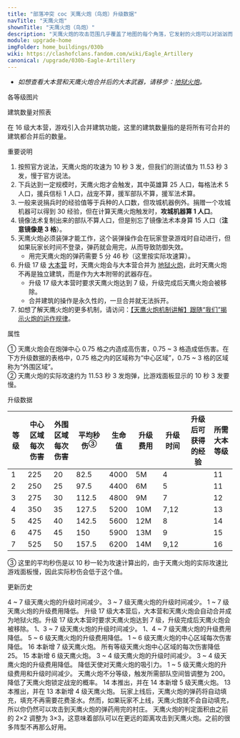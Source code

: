 ```yaml
---
title: "部落冲突 coc 天鹰火炮（鸟炮）升级数据"
navTitle: "天鹰火炮"
shownTitle: "天鹰火炮（鸟炮）"
description: "天鹰火炮的攻击范围几乎覆盖了地图的每个角落，它发射的火炮可以对汹汹而来的敌方部队造成溅射伤害。然而，只有大规模的部队才会触发天鹰火炮。"
module: upgrade-home
imgFolder: home_buildings/030b
wiki: https://clashofclans.fandom.com/wiki/Eagle_Artillery
canonical: /upgrade/030b-Eagle-Artillery
---
```


- *如想查看大本营和天鹰火炮合并后的大本武器，请移步：[地狱火炮](/upgrade/0315-Inferno-Artillery)。*

<UnitInfo :folder="$frontmatter.imgFolder" imgSrc="Eagle_Artillery7_info.png" :imgAlt="$frontmatter.navTitle" :description="$frontmatter.description" />

<SmallTitle>各等级图片</SmallTitle>

<Panel>
    <UnitImgGroup title="日常状态" :folder="$frontmatter.imgFolder">
        <UnitImg imgTitle="1 级" imgSrc="Eagle_Artillery1.png" />
        <UnitImg imgTitle="2 级" imgSrc="Eagle_Artillery2.png" />
        <UnitImg imgTitle="3 级" imgSrc="Eagle_Artillery3.png" />
        <UnitImg imgTitle="4 级" imgSrc="Eagle_Artillery4.png" />
        <UnitImg imgTitle="5 级" imgSrc="Eagle_Artillery5.png" />
        <UnitImg imgTitle="6 级" imgSrc="Eagle_Artillery6.png" />
        <UnitImg imgTitle="7 级" imgSrc="Eagle_Artillery7.png" imgHd="Eagle_Artillery7_hd.png" />
    </UnitImgGroup>
    <UnitImgGroup title="发射中" :folder="$frontmatter.imgFolder">
        <UnitImg imgTitle="1 级" imgSrc="Eagle_Artillery1_Active.png" />
        <UnitImg imgTitle="2 级" imgSrc="Eagle_Artillery2_Active.png" />
        <UnitImg imgTitle="3 级" imgSrc="Eagle_Artillery3_Active.png" />
        <UnitImg imgTitle="4 级" imgSrc="Eagle_Artillery4_Active.png" />
        <UnitImg imgTitle="5 级" imgSrc="Eagle_Artillery5_Active.png" />
        <UnitImg imgTitle="6 级" imgSrc="Eagle_Artillery6_Active.png" />
        <UnitImg imgTitle="7 级" imgSrc="Eagle_Artillery7_Active.png" />
    </UnitImgGroup>
        <UnitImgGroup title="无弹药" :folder="$frontmatter.imgFolder">
        <UnitImg imgTitle="1 级" imgSrc="Eagle_Artillery1_Unloaded.png" />
        <UnitImg imgTitle="2 级" imgSrc="Eagle_Artillery2_Unloaded.png" />
        <UnitImg imgTitle="3 级" imgSrc="Eagle_Artillery3_Unloaded.png" />
        <UnitImg imgTitle="4 级" imgSrc="Eagle_Artillery4_Unloaded.png" />
        <UnitImg imgTitle="5 级" imgSrc="Eagle_Artillery5_Unloaded.png" />
        <UnitImg imgTitle="6 级" imgSrc="Eagle_Artillery6_Unloaded.png" />
        <UnitImg imgTitle="7 级" imgSrc="Eagle_Artillery7_Unloaded.png" />
    </UnitImgGroup>
</Panel>

<SmallTitle>建筑数量对照表</SmallTitle>

<BuildingNum>
    <BuildingNumRow title="大本等级" num="1 - 10, 11 - 16, 17" />
    <BuildingNumRow title="建筑数量" num="     0,       1,  0" />
</BuildingNum>

在 16 级大本营，游戏引入合并建筑功能，这里的建筑数量指的是将所有可合并的建筑都合并后的数量。

<SmallTitle>重要说明</SmallTitle>

1. 按照官方说法，天鹰火炮的攻速为 10 秒 3 发，但我们的测试值为 11.53 秒 3 发，慢于官方说法。
2. 下兵达到一定规模时，天鹰火炮才会触发，其中英雄算 25 人口，每格法术 5 人口，援兵信标 1 人口，战宠不算，援军部队不算，援军法术算。
3. 一般来说捐兵时的经验值等于兵种的人口数，但攻城机器例外。捐赠一个攻城机器可以得到 30 经验，但在计算天鹰火炮触发时，**攻城机器算 1 人口**。
4. 镜像法术复制出来的部队不算人口，但是别忘了镜像法术本身算 15 人口（**注意镜像是 3 格**）。
5. 天鹰火炮必须装弹才能工作，这个装弹操作会在玩家登录游戏时自动进行，但如果玩家长时间不登录，弹药就会用完，从而导致防御失效。
    - 用完天鹰火炮的弹药需要 5 分 46 秒（这里按实际攻速算）。
6. 升级 17 级 [大本营](/upgrade/0400-Town-Hall) 时，天鹰火炮会与大本营合并为 [地狱火炮](/upgrade/0315-Inferno-Artillery)，此时天鹰火炮不再是独立建筑，而是作为大本附带的武器存在。
    - 升级 17 级大本营时要求天鹰火炮达到 7 级，升级完成后天鹰火炮会被移除。
    - 合并建筑的操作是永久性的，一旦合并就无法拆开。
7. 如想了解天鹰火炮的更多机制，请访问：[【天鹰火炮机制讲解】跟随“我们”揭示火炮的运作规律](/p/2140)。

<SmallTitle>属性</SmallTitle>

<UnitProperties>
    <UnitProperty pKey="占地面积" pValue="4×4" />
    <UnitProperty pKey="判定面积" pValue="3×3" :isJudgeSquare="true" />
    <UnitProperty pKey="伤害类型" pValue="范围伤害<sup>①</sup>" />
    <UnitProperty pKey="攻击的目标" pValue="地面和空中目标" />
    <UnitProperty pKey="射程" pValue="7 ~ 50 格" />
    <UnitProperty pKey="攻速" pValue="11.53 秒一轮<sup>②</sup>" />
    <UnitProperty pKey="触发所需的人口数" pValue="200" />
    <UnitProperty pKey="弹药数量" pValue="90" />
    <UnitProperty pKey="触发后的攻击延迟" pValue="1.25 秒" />
    <UnitProperty pKey="击退距离" pValue="0.5 格" />
</UnitProperties>

① 天鹰火炮会在炮弹中心 0.75 格之内造成高伤害，0.75 ~ 3 格造成低伤害。在下方升级数据的表格中，0.75 格之内的区域称为“中心区域”，0.75 ~ 3 格的区域称为“外围区域”。<br>
② 天鹰火炮的实际攻速约为 11.53 秒 3 发炮弹，比游戏面板显示的 10 秒 3 发要慢。

<SmallTitle>升级数据</SmallTitle>

<script setup>
const tableExtraInfo = [
    {
        "column": 5,
        "type": "cost",
        "gpClass": "building",
        "icon": "Gold"
    },
    {
        "column": 6,
        "type": "time",
        "gpClass": "building"
    },
    {
        "column": 7,
        "type": "exp",
        "icon": "Exp"
    }
];
</script>

<UnitTable :tableExtraInfo="tableExtraInfo">

| 等级 |中心区域<br>每次伤害|外围区域<br>每次伤害|平均秒伤<sup>③</sup>| 生命值 | 升级费用 | 升级时间 |升级后可<br>获得的经验| 所需<br>大本等级 |
| ---- |       ---        |        ---        |         ---       |   ---  |   ---   |   ----  |        ---          |      ----      |
|   1  |       225        |         20        |        82.5       |  4000  |    5M   |   4     |                     |       11       |
|   2  |       250        |         25        |        97.5       |  4400  |    6M   |   5     |                     |       11       |
|   3  |       275        |         30        |       112.5       |  4800  |    9M   |   7     |                     |       12       |
|   4  |       350        |         35        |       127.5       |  5200  |   10M   |   7,12  |                     |       13       |
|   5  |       425        |         40        |       142.5       |  5600  |   12M   |   8     |                     |       14       |
|   6  |       475        |         45        |       150         |  5900  |   13M   |   9     |                     |       15       |
|   7  |       525        |         50        |       157.5       |  6200  |   14M   |   9,12  |                     |       16       |
</UnitTable>

③ 这里的平均秒伤是以 10 秒一轮为攻速计算出的，由于天鹰火炮的实际攻速比游戏面板慢，因此实际秒伤会低于这个值。

<SmallTitle>更新历史</SmallTitle>

<Timeline>
    <TimelineItem date="2025/10/06">
        <TimelineRow>4 ~ 7 级天鹰火炮的升级时间减少。</TimelineRow>
    </TimelineItem>
    <TimelineItem date="2025/03/24">
        <TimelineRow>3 ~ 7 级天鹰火炮的升级时间减少。</TimelineRow>
        <TimelineRow>1 ~ 7 级天鹰火炮的升级费用降低。</TimelineRow>
    </TimelineItem>
    <TimelineItem date="2024/11/25">
        <TimelineRow>升级 17 级大本营后，大本营和天鹰火炮会自动合并成为地狱火炮。升级 17 级大本营时要求天鹰火炮达到 7 级，升级完成后天鹰火炮会被移除。</TimelineRow>
        <TimelineRow>1、3 ~ 7 级天鹰火炮的升级时间减少。</TimelineRow>
        <TimelineRow>1、4 ~ 7 级天鹰火炮的升级费用降低。</TimelineRow>
    </TimelineItem>
    <TimelineItem date="2024/06/18">
        <TimelineRow>5 ~ 6 级天鹰火炮的升级费用降低。</TimelineRow>
    </TimelineItem>
    <TimelineItem date="2024/06/03">
        <TimelineRow>1 ~ 6 级天鹰火炮的中心区域每次伤害降低。</TimelineRow>
    </TimelineItem>
    <TimelineItem date="2024/04/17">
        <TimelineRow>16 本新增 7 级天鹰火炮。</TimelineRow>
    </TimelineItem>
    <TimelineItem date="2023/09/28">
        <TimelineRow>所有等级天鹰火炮中心区域的每次伤害降低 25。</TimelineRow>
    </TimelineItem>
    <TimelineItem date="2023/06/12">
        <TimelineRow>15 本新增 6 级天鹰火炮。</TimelineRow>
        <TimelineRow>3 ~ 4 级天鹰火炮的升级时间减少。</TimelineRow>
        <TimelineRow>3 ~ 4 级天鹰火炮的升级费用降低。</TimelineRow>
        <TimelineRow>降低天使对天鹰火炮的吸引力。</TimelineRow>
    </TimelineItem>
    <TimelineItem date="2022/10/10">
        <TimelineRow>1 ~ 5 级天鹰火炮的升级费用和升级时间减少。</TimelineRow>
    </TimelineItem>
    <TimelineItem date="2022/06/27">
        <TimelineRow>天鹰火炮不分等级，触发所需部队空间皆调整为 200。</TimelineRow>
    </TimelineItem>
    <TimelineItem date="2021/04/29">
        <TimelineRow>降低了天鹰火炮锁定战宠的概率。</TimelineRow>
    </TimelineItem>
    <TimelineItem date="2021/04/12">
        <TimelineRow>14 本推出，并在 14 本新增 5 级天鹰火炮。</TimelineRow>
    </TimelineItem>
    <TimelineItem date="2019/12/09">
        <TimelineRow>13 本推出，并在 13 本新增 4 级天鹰火炮。</TimelineRow>
    </TimelineItem>
        <TimelineItem date="2019/04/02">
        <TimelineRow>玩家上线后，天鹰火炮的弹药将自动填充，填充不再需要花费圣水。然而，如果玩家不上线，天鹰火炮就不会自动填充，所以你仍然可以攻击到天鹰火炮的弹药用完的村庄。</TimelineRow>
    </TimelineItem>
        <TimelineItem date="2019/02/22">
        <TimelineRow>天鹰火炮的判定面积由之前的 2×2 调整为 3×3，这意味着部队可以在更远的距离攻击到天鹰火炮。之前的很多阵型不再那么好用。</TimelineRow>
    </TimelineItem>    
    <TimelineItem :historyBottom="true" />
</Timeline>